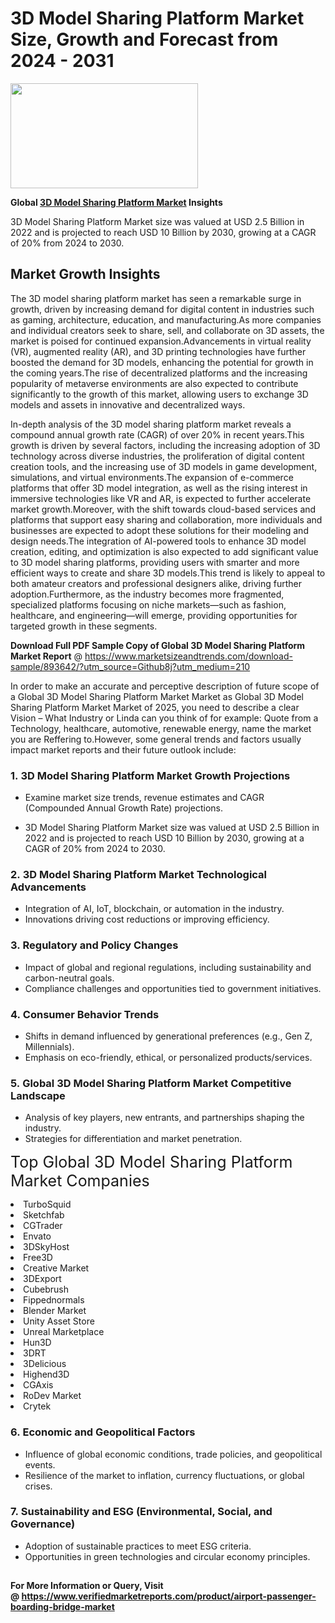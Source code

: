 <H1>3D Model Sharing Platform Market Size, Growth and Forecast from 2024 - 2031</H1><img class="aligncenter size-medium wp-image-584254" src="https://thirdeyenews.in/wp-content/uploads/2024/09/Global-Market-Research-300x168.jpeg" alt="" width="300" height="168" /><p><strong>Global&nbsp;<a href="https://www.marketsizeandtrends.com/download-sample/893642/?utm_source=Github8j?utm_medium=210">3D Model Sharing Platform Market</a> Insights</strong></p><p>3D Model Sharing Platform Market size was valued at USD 2.5 Billion in 2022 and is projected to reach USD 10 Billion by 2030, growing at a CAGR of 20% from 2024 to 2030.</p><p><h2>Market Growth Insights</h2> <p>The 3D model sharing platform market has seen a remarkable surge in growth, driven by increasing demand for digital content in industries such as gaming, architecture, education, and manufacturing.As more companies and individual creators seek to share, sell, and collaborate on 3D assets, the market is poised for continued expansion.Advancements in virtual reality (VR), augmented reality (AR), and 3D printing technologies have further boosted the demand for 3D models, enhancing the potential for growth in the coming years.The rise of decentralized platforms and the increasing popularity of metaverse environments are also expected to contribute significantly to the growth of this market, allowing users to exchange 3D models and assets in innovative and decentralized ways.</p> <p>In-depth analysis of the 3D model sharing platform market reveals a compound annual growth rate (CAGR) of over 20% in recent years.This growth is driven by several factors, including the increasing adoption of 3D technology across diverse industries, the proliferation of digital content creation tools, and the increasing use of 3D models in game development, simulations, and virtual environments.The expansion of e-commerce platforms that offer 3D model integration, as well as the rising interest in immersive technologies like VR and AR, is expected to further accelerate market growth.Moreover, with the shift towards cloud-based services and platforms that support easy sharing and collaboration, more individuals and businesses are expected to adopt these solutions for their modeling and design needs.The integration of AI-powered tools to enhance 3D model creation, editing, and optimization is also expected to add significant value to 3D model sharing platforms, providing users with smarter and more efficient ways to create and share 3D models.This trend is likely to appeal to both amateur creators and professional designers alike, driving further adoption.Furthermore, as the industry becomes more fragmented, specialized platforms focusing on niche markets—such as fashion, healthcare, and engineering—will emerge, providing opportunities for targeted growth in these segments.</p> <p><span class=""><strong>Download Full PDF Sample Copy of Global 3D Model Sharing Platform Market Report</strong> @ <a href="https://www.marketsizeandtrends.com/download-sample/893642/?utm_source=Github8j?utm_medium=210" target="_blank">https://www.marketsizeandtrends.com/download-sample/893642/?utm_source=Github8j?utm_medium=210</a></span></p><p>In order to make an accurate and perceptive description of future scope of a Global&nbsp;3D Model Sharing Platform Market Market as Global&nbsp;3D Model Sharing Platform Market Market of 2025, you need to describe a clear Vision &ndash; What Industry or Linda can you think of for example: Quote from a Technology, healthcare, automotive, renewable energy, name the market you are Reffering to.However, some general trends and factors usually impact market reports and their future outlook include:</p><h3>1.&nbsp;<strong>3D Model Sharing Platform Market Growth Projections</strong></h3><ul><li>Examine market size trends, revenue estimates and CAGR (Compounded Annual Growth Rate) projections.</li><li><p>3D Model Sharing Platform Market size was valued at USD 2.5 Billion in 2022 and is projected to reach USD 10 Billion by 2030, growing at a CAGR of 20% from 2024 to 2030.</p></li></ul><h3>2.&nbsp;<strong>3D Model Sharing Platform Market Technological Advancements</strong></h3><ul><li>Integration of AI, IoT, blockchain, or automation in the industry.</li><li>Innovations driving cost reductions or improving efficiency.</li></ul><h3>3.&nbsp;<strong>Regulatory and Policy Changes</strong></h3><ul><li>Impact of global and regional regulations, including sustainability and carbon-neutral goals.</li><li>Compliance challenges and opportunities tied to government initiatives.</li></ul><h3>4.&nbsp;<strong>Consumer Behavior Trends</strong></h3><ul><li>Shifts in demand influenced by generational preferences (e.g., Gen Z, Millennials).</li><li>Emphasis on eco-friendly, ethical, or personalized products/services.</li></ul><h3>5.&nbsp;<strong>Global 3D Model Sharing Platform Market Competitive Landscape</strong></h3><ul><li>Analysis of key players, new entrants, and partnerships shaping the industry.</li><li>Strategies for differentiation and market penetration.</li></ul><p data-pm-slice="1 1 []"><span style="color: inherit; font-family: inherit; font-size: 25px;">Top Global 3D Model Sharing Platform Market Companies</span></p><div class="" data-test-id=""><p><li>TurboSquid</li><li> Sketchfab</li><li> CGTrader</li><li> Envato</li><li> 3DSkyHost</li><li> Free3D</li><li> Creative Market</li><li> 3DExport</li><li> Cubebrush</li><li> Fippednormals</li><li> Blender Market</li><li> Unity Asset Store</li><li> Unreal Marketplace</li><li> Hun3D</li><li> 3DRT</li><li> 3Delicious</li><li> Highend3D</li><li> CGAxis</li><li> RoDev Market</li><li> Crytek</li></p></div><h3>6.&nbsp;<strong>Economic and Geopolitical Factors</strong></h3><ul><li>Influence of global economic conditions, trade policies, and geopolitical events.</li><li>Resilience of the market to inflation, currency fluctuations, or global crises.</li></ul><h3>7.&nbsp;<strong>Sustainability and ESG (Environmental, Social, and Governance)</strong></h3><ul><li>Adoption of sustainable practices to meet ESG criteria.</li><li>Opportunities in green technologies and circular economy principles.</li></ul><h2><strong style="font-size: 14px;">For More Information or Query, Visit @&nbsp;</strong><a style="background-color: #ffffff; font-size: 14px;" href="https://www.marketsizeandtrends.com/report/3d-model-sharing-platform-market/" target="_blank">https://www.verifiedmarketreports.com/product/airport-passenger-boarding-bridge-market</a></h2>